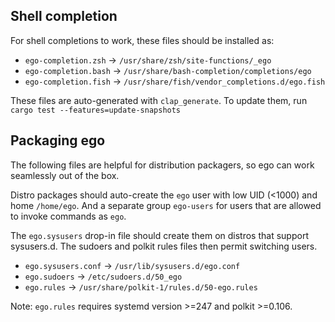 Shell completion
----------------
For shell completions to work, these files should be installed as:

* `ego-completion.zsh` → `/usr/share/zsh/site-functions/_ego`
* `ego-completion.bash` → `/usr/share/bash-completion/completions/ego`
* `ego-completion.fish` → `/usr/share/fish/vendor_completions.d/ego.fish`

These files are auto-generated with `clap_generate`. To update them, run
`cargo test --features=update-snapshots`

Packaging ego
-------------
The following files are helpful for distribution packagers, so ego can work seamlessly out of the box.

Distro packages should auto-create the `ego` user with low UID (<1000) and home `/home/ego`.
And a separate group `ego-users` for users that are allowed to invoke commands as `ego`.

The `ego.sysusers` drop-in file should create them on distros that support sysusers.d.
The sudoers and polkit rules files then permit switching users.

* `ego.sysusers.conf` → `/usr/lib/sysusers.d/ego.conf`
* `ego.sudoers` → `/etc/sudoers.d/50_ego`
* `ego.rules` → `/usr/share/polkit-1/rules.d/50-ego.rules`

Note: `ego.rules` requires systemd version >=247 and polkit >=0.106.
